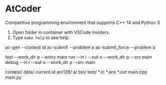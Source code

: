 # AtCoder

Competitive programming environment that supports C++ 14 and Python 3.

1. Open folder in container with VSCode Insiders.
2. Type `make help` to see help.


ac-gen --contest id
ac-submit --problem p
ac-submit_force --problem p

test --work_dir p --entry main
run --in i --out o --work_dir p --src main
debug  --in i --out o --work_dir p --src main

contest/
    data/
        current.id
        arc128/
    a/
        bin/
        test/
            *.in
            *.ans
            *.out
        main.cpp
        main.py